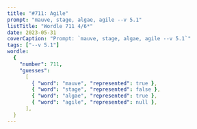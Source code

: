 ```yaml
---
title: "#711: Agile"
prompt: "mauve, stage, algae, agile --v 5.1"
listTitle: "Wordle 711 4/6*"
date: 2023-05-31
coverCaption: "Prompt: `mauve, stage, algae, agile --v 5.1`"
tags: ["--v 5.1"]
wordle:
  {
    "number": 711,
    "guesses":
      [
        { "word": "mauve", "represented": true },
        { "word": "stage", "represented": false },
        { "word": "algae", "represented": true },
        { "word": "agile", "represented": null },
      ],
  }
---
```

